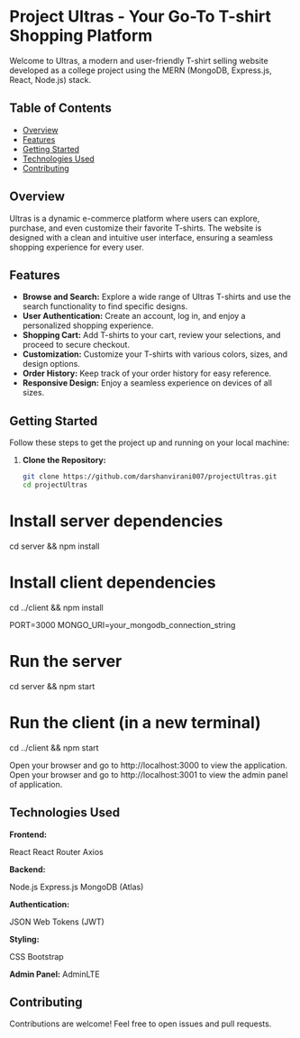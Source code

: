 # Project Ultras - Your Go-To T-shirt Shopping Platform

Welcome to Ultras, a modern and user-friendly T-shirt selling website developed as a college project using the MERN (MongoDB, Express.js, React, Node.js) stack.

## Table of Contents
- [Overview](#overview)
- [Features](#features)
- [Getting Started](#getting-started)
- [Technologies Used](#technologies-used)
- [Contributing](#contributing)

## Overview

Ultras is a dynamic e-commerce platform where users can explore, purchase, and even customize their favorite T-shirts. The website is designed with a clean and intuitive user interface, ensuring a seamless shopping experience for every user.

## Features

- **Browse and Search:** Explore a wide range of Ultras T-shirts and use the search functionality to find specific designs.
- **User Authentication:** Create an account, log in, and enjoy a personalized shopping experience.
- **Shopping Cart:** Add T-shirts to your cart, review your selections, and proceed to secure checkout.
- **Customization:** Customize your T-shirts with various colors, sizes, and design options.
- **Order History:** Keep track of your order history for easy reference.
- **Responsive Design:** Enjoy a seamless experience on devices of all sizes.

## Getting Started

Follow these steps to get the project up and running on your local machine:

1. **Clone the Repository:**
   ```bash
   git clone https://github.com/darshanvirani007/projectUltras.git
   cd projectUltras
   
# Install server dependencies
cd server && npm install

# Install client dependencies
cd ../client && npm install

PORT=3000
MONGO_URI=your_mongodb_connection_string

# Run the server
cd server && npm start

# Run the client (in a new terminal)
cd ../client && npm start

Open your browser and go to http://localhost:3000 to view the application.
Open your browser and go to http://localhost:3001 to view the admin panel of application.

## Technologies Used
**Frontend:**

React
React Router
Axios

**Backend:**

Node.js
Express.js
MongoDB (Atlas)

**Authentication:**

JSON Web Tokens (JWT)

**Styling:**

CSS
Bootstrap

**Admin Panel:**
AdminLTE

## Contributing
Contributions are welcome! Feel free to open issues and pull requests.
